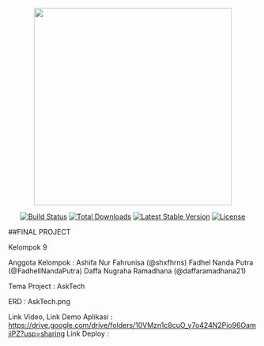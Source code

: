 <p align="center"><a href="https://laravel.com" target="_blank"><img src="https://raw.githubusercontent.com/laravel/art/master/logo-lockup/5%20SVG/2%20CMYK/1%20Full%20Color/laravel-logolockup-cmyk-red.svg" width="400"></a></p>

<p align="center">
<a href="https://travis-ci.org/laravel/framework"><img src="https://travis-ci.org/laravel/framework.svg" alt="Build Status"></a>
<a href="https://packagist.org/packages/laravel/framework"><img src="https://img.shields.io/packagist/dt/laravel/framework" alt="Total Downloads"></a>
<a href="https://packagist.org/packages/laravel/framework"><img src="https://img.shields.io/packagist/v/laravel/framework" alt="Latest Stable Version"></a>
<a href="https://packagist.org/packages/laravel/framework"><img src="https://img.shields.io/packagist/l/laravel/framework" alt="License"></a>
</p>

##FINAL PROJECT

Kelompok 9

Anggota Kelompok :
Ashifa Nur Fahrunisa (@shxfhrns)
Fadhel Nanda Putra (@FadhellNandaPutra)
Daffa Nugraha Ramadhana (@daffaramadhana21)

Tema Project :
AskTech

ERD : AskTech.png


Link Video,
Link Demo Aplikasi  : https://drive.google.com/drive/folders/10VMzn1c8cuO_y7o424N2Pjo96OamjiPZ?usp=sharing
Link Deploy         : 